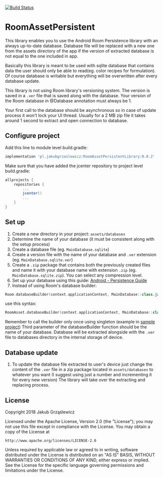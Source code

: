 [![Build Status](https://travis-ci.org/jakubgrzaslewicz/RoomAssetPersistent.svg?branch=master)](https://travis-ci.org/jakubgrzaslewicz/RoomAssetPersistent)

# RoomAssetPersistent
This library enables you to use the Android Room Persistence library with an always up-to-date database.
Database file will be replaced with a new one from the assets directory of the app if the version of extracted database is not equal to the one included in app.

Basically this library is meant to be used with sqlite database that contains data the user should only be able to read(eg. color recipes for formulation). Of course database is writable but everything will be overwritten after every database update.

This library is not using Room library's versioning system. The version is saved in a `.ver` file that is saved along with the database.
Your version of the Room database in @Database annotation must always be 1.

Your first call to the database should be asynchronous so in case of update process it won't lock your UI thread.
Usually for a 2 MB zip file it takes around 1 second to extract and open connection to database.

## Configure project
Add this line to module level build.gradle:
```gradle
implementation 'pl.jakubgrzaslewicz:RoomAssetPersistentLibrary:0.0.2'
```
Make sure that you have added the jcenter repository to project level build.gradle:
```gradle
allprojects {
    repositories {
        ...
        jcenter()
        ...
    }
}
```

## Set up
1. Create a new directory in your project: `assets/databases`
1. Determine the name of your database (it must be consistent along with the setup process)
1. Create a database file (eg. `MainDatabase.sqlite`)
1. Create a version file with the name of your database and `.ver` extension (eg. `MainDatabase.sqlite.ver`)
1. Create a `.zip` package that contains both  the previously created files and name it with your database name with extension `.zip` (eg. `MainDatabase.sqlite.zip`). You can select any compression level.
1. Set up your database using this guide: [Android - Persistence Guide](https://developer.android.com/training/data-storage/room/)
1. Instead of using Room's database builder:
  ```kotlin
  Room.databaseBuilder(context.applicationContext, MainDatabase::class.java, "MainDatabase").build()  
  ```
  use this syntax:
  ```kotlin
  RoomAsset.databaseBuilder(context.applicationContext, MainDatabase::class.java, "MainDatabase.sqlite").build()  
  ```
  Remember to call the builder only once using singleton (example in [sample project](sample/src/main/java/jakubgrzaslewicz/pl/RoomAssetPersistentsample/MainDatabase.kt))
  Third parameter of the databaseBuilder function should be the name of your database.
  Database will be extracted alongside with the `.ver` file to databases directory in the internal storage of device.

## Database update
1. To update the database file extracted to user's device just change the content of the `.ver` file in a zip package located in `assets/databases` to whatever you want (I suggest using just a number and incrementing it for every new version)
The library will take over the extracting and replacing process.


License
-------

Copyright 2018 Jakub Grząślewicz

Licensed under the Apache License, Version 2.0 (the "License");
you may not use this file except in compliance with the License.
You may obtain a copy of the License at

    http://www.apache.org/licenses/LICENSE-2.0

Unless required by applicable law or agreed to in writing, software
distributed under the License is distributed on an "AS IS" BASIS,
WITHOUT WARRANTIES OR CONDITIONS OF ANY KIND, either express or implied.
See the License for the specific language governing permissions and
limitations under the License.
